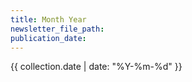 ```yaml
---
title: Month Year
newsletter_file_path:
publication_date:
---
```


{{ collection.date | date: "%Y-%m-%d" }}